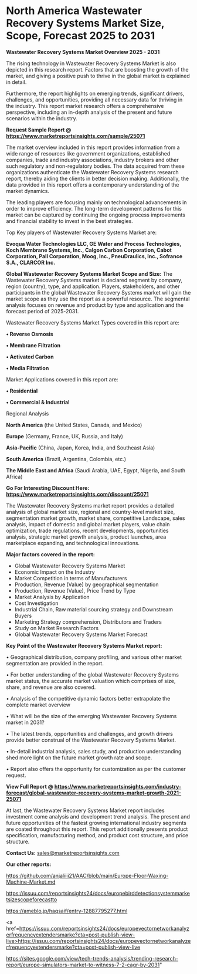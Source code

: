# North America Wastewater Recovery Systems Market Size, Scope, Forecast 2025 to 2031

<Strong> Wastewater Recovery Systems Market Overview 2025 - 2031</strong>

The rising technology in Wastewater Recovery Systems Market is also depicted in this research report. Factors that are boosting the growth of the market, and giving a positive push to thrive in the global market is explained in detail.

Furthermore, the report highlights on emerging trends, significant drivers, challenges, and opportunities, providing all necessary data for thriving in the industry. This report market research offers a comprehensive perspective, including an in-depth analysis of the present and future scenarios within the industry.

<strong>Request Sample Report @ <a href=https://www.marketreportsinsights.com/sample/25071>https://www.marketreportsinsights.com/sample/25071</a></strong>

The market overview included in this report provides information from a wide range of resources like government organizations, established companies, trade and industry associations, industry brokers and other such regulatory and non-regulatory bodies. The data acquired from these organizations authenticate the Wastewater Recovery Systems research report, thereby aiding the clients in better decision making. Additionally, the data provided in this report offers a contemporary understanding of the market dynamics.

The leading players are focusing mainly on technological advancements in order to improve efficiency. The long-term development patterns for this market can be captured by continuing the ongoing process improvements and financial stability to invest in the best strategies.

Top Key players of Wastewater Recovery Systems Market are:

<strong>Evoqua Water Technologies LLC, GE Water and Process Technologies, Koch Membrane Systems, Inc., Calgon Carbon Corporation, Cabot Corporation, Pall Corporation, Moog, Inc., PneuDraulics, Inc., Sofrance S.A., CLARCOR Inc.</strong>

<strong><b>Global Wastewater Recovery Systems Market Scope and Size:</b></strong>
The Wastewater Recovery Systems market is declared segment by company, region (country), type, and application. Players, stakeholders, and other participants in the global Wastewater Recovery Systems market will gain the market scope as they use the report as a powerful resource. The segmental analysis focuses on revenue and product by type and application and the forecast period of 2025-2031.

Wastewater Recovery Systems Market Types covered in this report are:

<strong>• Reverse Osmosis

• Membrane Filtration

• Activated Carbon

• Media Filtration</strong>

Market Applications covered in this report are:

<strong>• Residential

• Commercial & Industrial</strong> 

Regional Analysis

<strong>North America</strong> (the United States, Canada, and Mexico)

<strong>Europe</strong> (Germany, France, UK, Russia, and Italy)

<strong>Asia-Pacific</strong> (China, Japan, Korea, India, and Southeast Asia)

<strong>South America</strong> (Brazil, Argentina, Colombia, etc.)

<strong>The Middle East and Africa</strong> (Saudi Arabia, UAE, Egypt, Nigeria, and South Africa)

<strong>Go For Interesting Discount Here: <a href=https://www.marketreportsinsights.com/discount/25071>https://www.marketreportsinsights.com/discount/25071</a></strong>

The Wastewater Recovery Systems market report provides a detailed analysis of global market size, regional and country-level market size, segmentation market growth, market share, competitive Landscape, sales analysis, impact of domestic and global market players, value chain optimization, trade regulations, recent developments, opportunities analysis, strategic market growth analysis, product launches, area marketplace expanding, and technological innovations.

<strong><b>Major factors covered in the report:</b></strong>
<ul>
  <li>Global Wastewater Recovery Systems Market </li>
  <li>Economic Impact on the Industry</li>
  <li>Market Competition in terms of Manufacturers</li>
  <li>Production, Revenue (Value) by geographical segmentation</li>
  <li>Production, Revenue (Value), Price Trend by Type</li>
  <li>Market Analysis by Application</li>
  <li>Cost Investigation</li>
  <li>Industrial Chain, Raw material sourcing strategy and Downstream Buyers</li>
  <li>Marketing Strategy comprehension, Distributors and Traders</li>
  <li>Study on Market Research Factors</li>
  <li>Global Wastewater Recovery Systems Market Forecast</li>
</ul>

<strong><b>Key Point of the Wastewater Recovery Systems Market report:</b></strong>

• Geographical distribution, company profiling, and various other market segmentation are provided in the report.

• For better understanding of the global Wastewater Recovery Systems market status, the accurate market valuation which comprises of size, share, and revenue are also covered.

• Analysis of the competitive dynamic factors better extrapolate the complete market overview

• What will be the size of the emerging Wastewater Recovery Systems market in 2031?

• The latest trends, opportunities and challenges, and growth drivers provide better construal of the Wastewater Recovery Systems Market.

• In-detail industrial analysis, sales study, and production understanding shed more light on the future market growth rate and scope.

• Report also offers the opportunity for customization as per the customer request.

<strong><b>View Full Report @ <a href=https://www.marketreportsinsights.com/industry-forecast/global-wastewater-recovery-systems-market-growth-2021-25071>https://www.marketreportsinsights.com/industry-forecast/global-wastewater-recovery-systems-market-growth-2021-25071</a></b></strong>


At last, the Wastewater Recovery Systems Market report includes investment come analysis and development trend analysis. The present and future opportunities of the fastest growing international industry segments are coated throughout this report. This report additionally presents product specification, manufacturing method, and product cost structure, and price structure.

<strong>Contact Us:</strong>
sales@marketreportsinsights.com

<strong>Our other reports:</strong>

<a href=https://github.com/anjaliiii21/AAC/blob/main/Europe-Floor-Waxing-Machine-Market.md>https://github.com/anjaliiii21/AAC/blob/main/Europe-Floor-Waxing-Machine-Market.md</a>

<a href=https://issuu.com/reportsinsights24/docs/europebirddetectionsystemmarketsizescopeforecastto>https://issuu.com/reportsinsights24/docs/europebirddetectionsystemmarketsizescopeforecastto</a>

<a href=https://ameblo.jp/haqsaif/entry-12887795277.html>https://ameblo.jp/haqsaif/entry-12887795277.html</a>

<a href=https://issuu.com/reportsinsights24/docs/europevectornetworkanalyzerfrequencyextendersmarke?cta=post-publish-view-live>https://issuu.com/reportsinsights24/docs/europevectornetworkanalyzerfrequencyextendersmarke?cta=post-publish-view-live</a>

<a href=https://sites.google.com/view/tech-trends-analysis/trending-research-report/europe-simulators-market-to-witness-7-2-cagr-by-2031>https://sites.google.com/view/tech-trends-analysis/trending-research-report/europe-simulators-market-to-witness-7-2-cagr-by-2031</a>"

